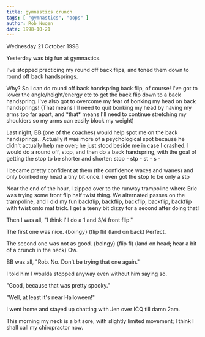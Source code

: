 ```yaml
---
title: gymnastics crunch
tags: [ "gymnastics", "oops" ]
author: Rob Nugen
date: 1998-10-21
---
```


<title>Gymnastics</title>

<p class=date>Wednesday 21 October 1998</p>

<p>Yesterday was big fun at gymnastics.

<p>I've stopped practicing my round off back flips, and toned them down to round off back handsprings.

<p>Why? So I can do round off back handspring back flip, of course!  I've got to lower the angle/height/energy etc to get the back flip down to a back handspring.  I've also got to overcome my fear of bonking my head on back handsprings!  (That means I'll need to quit bonking my head by having my arms too far apart, and *that* means I'll need to continue stretching my shoulders so my arms can easily block my weight)

<p>Last night, BB (one of the coaches) would help spot me on the back handsprings.. Actually it was more of a psychological spot because he didn't actually help me over; he just stood beside me in case I crashed.  I would do a round off, stop, and then do a back handspring, with the goal of getting the stop to be shorter and shorter:  stop - stp - st - s -

<p>I became pretty confident at them (the confidence waxes and wanes) and only boinked my head a tiny bit once.  I even got the stop to be only a stp

<p>Near the end of the hour, I zipped over to the runway trampoline where Eric was trying some front flip half twist thing. We alternated passes on the trampoline, and I did my fun backflip, backflip, backflip, backflip, backflip with twist onto mat trick.  I get a teeny bit dizzy for a second after doing that!

<p>Then I was all, "I think I'll do a 1 and 3/4 front flip."

<p>The first one was nice.  {boingy} (flip fli) (land on back) Perfect.

<p>The second one was not as good.  {boingy} (flip fl) (land on head; hear a bit of a crunch in the neck)  Ow.

<p>BB was all, "Rob.  No.  Don't be trying that one again."

<p>I told him I woulda stopped anyway even without him saying so.

<p>"Good, because that was pretty spooky."

<p>"Well, at least it's near Halloween!"

<p>I went home and stayed up chatting with Jen over ICQ till damn 2am.

<p>This morning my neck is a bit sore, with slightly limited movement; I think I shall call my chiropractor now.
</p>
